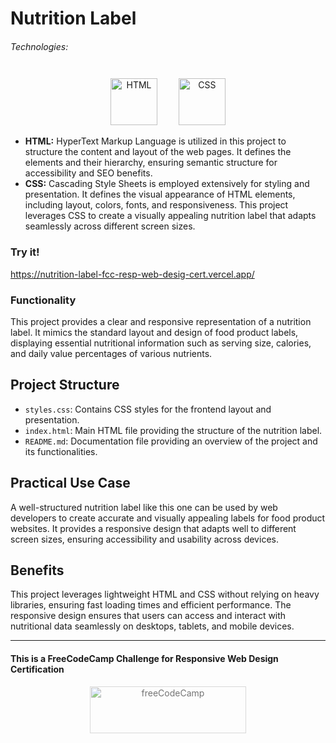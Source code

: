 # Nutrition Label

###### Technologies:
<p align="center">
<img src="https://img.icons8.com/color/75/000000/html-5.png" width="75" height="75" alt="HTML" style="margin: 10px 15px 0 15px;" />
<img src="https://img.icons8.com/color/75/000000/css3.png" width="75" height="75" alt="CSS" style="margin: 10px 15px 0 15px;" />
</p>

- **HTML:** HyperText Markup Language is utilized in this project to structure the content and layout of the web pages. It defines the elements and their hierarchy, ensuring semantic structure for accessibility and SEO benefits.
- **CSS:** Cascading Style Sheets is employed extensively for styling and presentation. It defines the visual appearance of HTML elements, including layout, colors, fonts, and responsiveness. This project leverages CSS to create a visually appealing nutrition label that adapts seamlessly across different screen sizes.

### Try it!
https://nutrition-label-fcc-resp-web-desig-cert.vercel.app/

### Functionality

This project provides a clear and responsive representation of a nutrition label. It mimics the standard layout and design of food product labels, displaying essential nutritional information such as serving size, calories, and daily value percentages of various nutrients.

## Project Structure

- `styles.css`: Contains CSS styles for the frontend layout and presentation.
- `index.html`: Main HTML file providing the structure of the nutrition label.
- `README.md`: Documentation file providing an overview of the project and its functionalities.

## Practical Use Case

A well-structured nutrition label like this one can be used by web developers to create accurate and visually appealing labels for food product websites. It provides a responsive design that adapts well to different screen sizes, ensuring accessibility and usability across devices.

## Benefits

This project leverages lightweight HTML and CSS without relying on heavy libraries, ensuring fast loading times and efficient performance. The responsive design ensures that users can access and interact with nutritional data seamlessly on desktops, tablets, and mobile devices.

---
#### This is a FreeCodeCamp Challenge for Responsive Web Design Certification
<p align="center">
<img src="https://cdn.freecodecamp.org/platform/universal/fcc_primary.svg" width="250" height="75" alt="freeCodeCamp" style="margin: 0 15px; opacity: 0.6" />
</p>